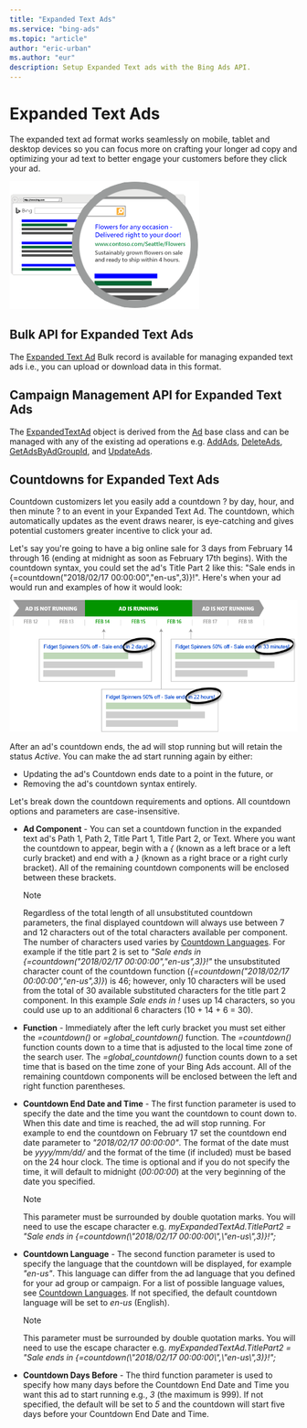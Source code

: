 ```yaml
---
title: "Expanded Text Ads"
ms.service: "bing-ads"
ms.topic: "article"
author: "eric-urban"
ms.author: "eur"
description: Setup Expanded Text ads with the Bing Ads API.
---
```

# Expanded Text Ads
The expanded text ad format works seamlessly on mobile, tablet and desktop devices so you can focus more on crafting your longer ad copy and optimizing your ad text to better engage your customers before they click your ad.

![expandedtextad](../guides/media/expanded-text-ad.png)

## <a name="bulk"></a>Bulk API for Expanded Text Ads
The [Expanded Text Ad](../bulk-service/expanded-text-ad.md) Bulk record is available for managing expanded text ads i.e., you can upload or download data in this format.

## <a name="campaign"></a>Campaign Management API for Expanded Text Ads
The [ExpandedTextAd](../campaign-management-service/expandedtextad.md) object is derived from the [Ad](../campaign-management-service/ad.md) base class and can be managed with any of the existing ad operations e.g. [AddAds](../campaign-management-service/addads.md), [DeleteAds](../campaign-management-service/deleteads.md), [GetAdsByAdGroupId](../campaign-management-service/getadsbyadgroupid.md), and [UpdateAds](../campaign-management-service/updateads.md). 

## <a name="countdown"></a>Countdowns for Expanded Text Ads
Countdown customizers let you easily add a countdown ? by day, hour, and then minute ? to an event in your Expanded Text Ad. The countdown, which automatically updates as the event draws nearer, is eye-catching and gives potential customers greater incentive to click your ad.

Let's say you're going to have a big online sale for 3 days from February 14 through 16 (ending at midnight as soon as February 17th begins). With the countdown syntax, you could set the ad's Title Part 2 like this: "Sale ends in {=countdown("2018/02/17 00:00:00","en-us",3)}!". Here's when your ad would run and examples of how it would look:

![Expanded Text Ad Countdown](../guides/media/countdown.png "Expanded Text Ad Countdown")

After an ad's countdown ends, the ad will stop running but will retain the status *Active*. You can make the ad start running again by either:  
-  Updating the ad's Countdown ends date to a point in the future, or
-  Removing the ad's countdown syntax entirely.

Let's break down the countdown requirements and options. All countdown options and parameters are case-insensitive.

-  **Ad Component** - You can set a countdown function in the expanded text ad's Path 1, Path 2, Title Part 1, Title Part 2, or Text. Where you want the countdown to appear, begin with a *{* (known as a left brace or a left curly bracket) and end with a *}* (known as a right brace or a right curly bracket). All of the remaining countdown components will be enclosed between these brackets.   
 
    > [!NOTE]
    > Regardless of the total length of all unsubstituted countdown parameters, the final displayed countdown will always use between 7 and 12 characters out of the total characters available per component. The number of characters used varies by [Countdown Languages](../guides/ad-languages.md#countdownlanguage). For example if the title part 2 is set to *"Sale ends in {=countdown("2018/02/17 00:00:00","en-us",3)}!"* the unsubstituted character count of the countdown function (*{=countdown("2018/02/17 00:00:00","en-us",3)}*) is 46; however, only 10 characters will be used from the total of 30 available substituted characters for the title part 2 component. In this example *Sale ends in !* uses up 14 characters, so you could use up to an additional 6 characters (10 + 14 + 6 = 30).  

-  **Function** - Immediately after the left curly bracket you must set either the *=countdown()* or *=global_countdown()* function. The *=countdown()* function counts down to a time that is adjusted to the local time zone of the search user. The *=global_countdown()* function counts down to a set time that is based on the time zone of your Bing Ads account. All of the remaining countdown components will be enclosed between the left and right function parentheses.
-  **Countdown End Date and Time** - The first function parameter is used to specify the date and the time you want the countdown to count down to. When this date and time is reached, the ad will stop running. For example to end the countdown on February 17 set the countdown end date parameter to *"2018/02/17 00:00:00"*. The format of the date must be *yyyy/mm/dd/* and the format of the time (if included) must be based on the 24 hour clock. The time is optional and if you do not specify the time, it will default to midnight (*00:00:00*) at the very beginning of the date you specified.  

    > [!NOTE]
    > This parameter must be surrounded by double quotation marks. You will need to use the escape character e.g. *myExpandedTextAd.TitlePart2 = "Sale ends in {=countdown(\\"2018/02/17 00:00:00\\",\\"en-us\\",3)}!";*  

-  **Countdown Language** - The second function parameter is used to specify the language that the countdown will be displayed, for example *"en-us"*. This language can differ from the ad language that you defined for your ad group or campaign. For a list of possible language values, see [Countdown Languages](../guides/ad-languages.md#countdownlanguage). If not specified, the default countdown language will be set to *en-us* (English). 

    > [!NOTE]
    > This parameter must be surrounded by double quotation marks. You will need to use the escape character e.g. *myExpandedTextAd.TitlePart2 = "Sale ends in {=countdown(\\"2018/02/17 00:00:00\\",\\"en-us\\",3)}!";*  

-  **Countdown Days Before** - The third function parameter is used to specify how many days before the Countdown End Date and Time you want this ad to start running e.g., *3* (the maximum is 999). If not specified, the default will be set to *5* and the countdown will start five days before your Countdown End Date and Time.  

